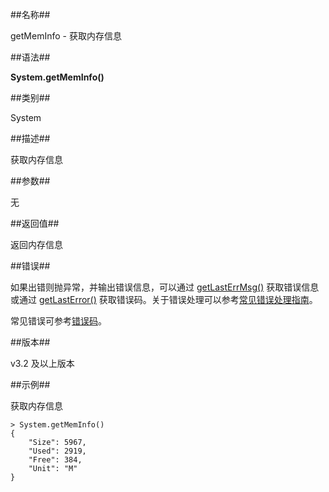 ##名称##

getMemInfo - 获取内存信息

##语法##

**System.getMemInfo()**

##类别##

System

##描述##

获取内存信息

##参数##

无

##返回值##

返回内存信息

##错误##

如果出错则抛异常，并输出错误信息，可以通过 [getLastErrMsg()](manual/Manual/Sequoiadb_Command/Global/getLastErrMsg.md) 获取错误信息或通过 [getLastError()](manual/Manual/Sequoiadb_Command/Global/getLastError.md) 获取错误码。关于错误处理可以参考[常见错误处理指南](manual/FAQ/faq_sdb.md)。

常见错误可参考[错误码](manual/Manual/Sequoiadb_error_code.md)。

##版本##

v3.2 及以上版本

##示例##

获取内存信息

```lang-javascript
> System.getMemInfo()
{
    "Size": 5967,
    "Used": 2919,
    "Free": 384,
    "Unit": "M"
}
```